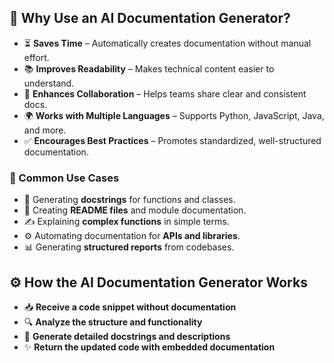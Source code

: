 ## 📖 Why Use an AI Documentation Generator?  

- ⏳ **Saves Time** – Automatically creates documentation without manual effort.  
- 📚 **Improves Readability** – Makes technical content easier to understand.  
- 🤝 **Enhances Collaboration** – Helps teams share clear and consistent docs.  
- 🌍 **Works with Multiple Languages** – Supports Python, JavaScript, Java, and more.  
- ✅ **Encourages Best Practices** – Promotes standardized, well-structured documentation.  

### 🔑 Common Use Cases  

- 📝 Generating **docstrings** for functions and classes.  
- 📘 Creating **README files** and module documentation.  
- ✍️ Explaining **complex functions** in simple terms.  
- ⚙️ Automating documentation for **APIs and libraries**.  
- 📊 Generating **structured reports** from codebases.  

## ⚙️ How the AI Documentation Generator Works  

- 📥 **Receive a code snippet without documentation**  
- 🔍 **Analyze the structure and functionality**  
- 📝 **Generate detailed docstrings and descriptions**  
- ✨ **Return the updated code with embedded documentation**  
